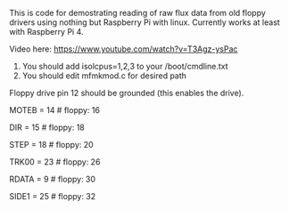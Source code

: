 This is code for demostrating reading of raw flux data from old floppy drivers using nothing but Raspberry Pi with linux. Currently works at least with Raspberry Pi 4.

Video here: https://www.youtube.com/watch?v=T3Agz-ysPac

1. You should add isolcpus=1,2,3 to your /boot/cmdline.txt
2. You should edit mfmkmod.c for desired path

Floppy drive pin 12 should be grounded (this enables the drive).

MOTEB = 14 # floppy: 16

DIR   = 15 # floppy: 18

STEP  = 18 # floppy: 20

TRK00 = 23 # floppy: 26

RDATA = 9  # floppy: 30

SIDE1 = 25 # floppy: 32
